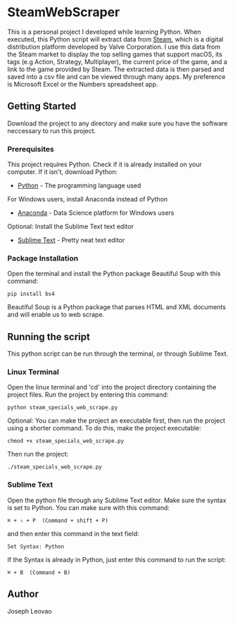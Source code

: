 # SteamWebScraper
This is a personal project I developed while learning Python. When executed, this Python script will extract data from [Steam](http://store.steampowered.com/macos#p=0&tab=TopSellers), which is a digital distribution platform developed by Valve Corporation. I use this data from the Steam market to display the top selling games that support macOS, its tags (e.g Action, Strategy, Multiplayer), the current price of the game, and a link to the game provided by Steam. The extracted data is then parsed and saved into a csv file and can be viewed through many apps. My preference is Microsoft Excel or the Numbers spreadsheet app. 

## Getting Started
Download the project to any directory and make sure you have the software neccessary to run this project.

### Prerequisites
This project requires Python. Check if it is already installed on your computer. If it isn't, download Python:

* [Python](https://www.python.org/downloads/) - The programming language used

For Windows users, install Anaconda instead of Python

* [Anaconda](https://www.anaconda.com/download/#wi) - Data Science platform for Windows users

Optional: Install the Sublime Text text editor

* [Sublime Text](https://www.sublimetext.com/3) - Pretty neat text editor

### Package Installation
Open the terminal and install the Python package Beautiful Soup with this command:

```
pip install bs4
```

Beautiful Soup is a Python package that parses HTML and XML documents and will enable us to web scrape.

## Running the script
This python script can be run through the terminal, or through Sublime Text.

### Linux Terminal
Open the linux terminal and 'cd' into the project directory containing the project files. Run the project by entering this command:

```
python steam_specials_web_scrape.py
```

Optional: You can make the project an executable first, then run the project using a shorter command. To do this, make the project executable:

```
chmod +x steam_specials_web_scrape.py
```

Then run the project:

```
./steam_specials_web_scrape.py
```

### Sublime Text
Open the python file through any Sublime Text editor. Make sure the syntax is set to Python. You can make sure with this command:

```
⌘ + ⇧ + P  (Command + shift + P)
```

and then enter this command in the text field:

```
Set Syntax: Python
```

If the Syntax is already in Python, just enter this command to run the script:

```
⌘ + B  (Command + B)
```

## Author
Joseph Leovao
